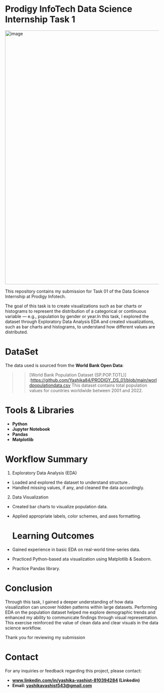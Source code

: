 # Prodigy InfoTech Data Science Internship Task 1

<img width="1483" height="829" alt="image" src="https://github.com/user-attachments/assets/b66446e1-21ee-4e05-b276-16808603b9cb" />

This repository contains my submission for Task 01 of the Data Science Internship at Prodigy Infotech.

The goal of this task is to create visualizations such as bar charts or histograms to represent the distribution of a categorical or continuous variable — e.g., population by gender or year.In this task, I explored the dataset through Exploratory Data Analysis EDA and created visualizations, such as bar charts and histograms, to understand how different values are distributed.

# DataSet
The data used is sourced from the **World Bank Open Data**:
>> [World Bank Population Dataset (SP.POP.TOTL)] :https://github.com/Yashika84/PRODIGY_DS_01/blob/main/worldpopulationdata.csv
This dataset contains total population values for countries worldwide between 2001 and 2022.


# Tools & Libraries 
- **Python**
- **Jupyter Notebook**
- **Pandas**
- **Matplotlib**

# Workflow Summary
1. Exploratory Data Analysis (EDA)
- Loaded and explored the dataset to understand structure .
- Handled missing values, if any, and cleaned the data accordingly.

 2. Data Visualization
- Created bar charts to visualize population data.
- Applied appropriate labels, color schemes, and axes formatting.

  # Learning Outcomes

- Gained experience in basic EDA on real-world time-series data.
- Practiced Python-based ata visualization using Matplotlib & Seaborn.
- Practice Pandas library.

# Conclusion
Through this task, I gained a deeper understanding of how data visualization can uncover hidden patterns within large datasets. Performing EDA on the population dataset helped me explore demographic trends and enhanced my ability to communicate findings through visual representation. This exercise reinforced the value of clean data and clear visuals in the data science workflow.

Thank you for reviewing my submission

# Contact
For any inquiries or feedback regarding this project, please contact:

- **www.linkedin.com/in/yashika-vashist-810394284 (Linkedin)**
- **Email: yashikavashist543@gmail.com**


